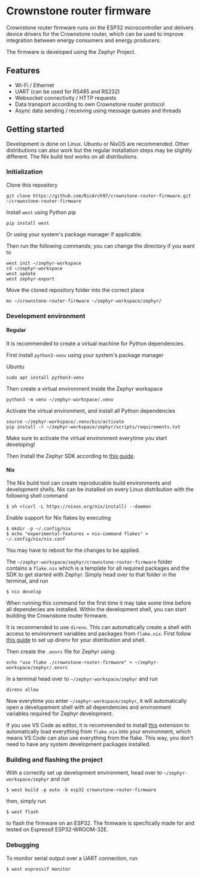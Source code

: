 # Crownstone router firmware

Crownstone router firmware runs on the ESP32 microcontroller and delivers device drivers for the Crownstone router, which can be used
to improve integration between energy consumers and energy producers.

The firmware is developed using the Zephyr Project.

## Features

* Wi-Fi / Ethernet
* UART (can be used for RS485 and RS232)
* Websocket connectivity / HTTP requests
* Data transport according to own Crownstone router protocol
* Async data sending / receiving using message queues and threads

## Getting started

Development is done on Linux. Ubuntu or NixOS are recommended. Other distributions can also work
but the regular installation steps may be slightly different. The Nix build tool works on all distributions.

### Initialization

Clone this repository
```shell
git clone https://github.com/RicArch97/crownstone-router-firmware.git ~/crownstone-router-firmware
```

Install `west` using Python pip
```shell
pip install west
```
Or using your system's package manager if applicable.

Then run the following commands; you can change the directory if you want to
```shell
west init ~/zephyr-workspace
cd ~/zephyr-workspace
west update
west zephyr-export
```

Move the cloned repository folder into the correct place
```shell
mv ~/crownstone-router-firmware ~/zephyr-workspace/zephyr/
```

### Development environment

#### Regular

It is recommended to create a virtual machine for Python dependencies.

First install `python3-venv` using your system's package manager

Ubuntu
```shell
sudo apt install python3-venv
```

Then create a virtual environment inside the Zephyr workspace
```shell
python3 -m venv ~/zephyr-workspace/.venv
```

Activate the virtual environment, and install all Python dependencies
```shell
source ~/zephyr-workspace/.venv/bin/activate
pip install -r ~/zephyr-workspace/zephyr/scripts/requirements.txt
```
Make sure to activate the virtual environment everytime you start developing!

Then Install the Zephyr SDK according to [this guide](https://docs.zephyrproject.org/latest/develop/getting_started/index.html#install-zephyr-sdk).

#### Nix

The Nix build tool can create reproducable build environments and development shells.
Nix can be installed on every Linux distribution with the following shell command
```shell
$ sh <(curl -L https://nixos.org/nix/install) --daemon
```
Enable support for Nix flakes by executing
```shell
$ mkdir -p ~/.config/nix
$ echo "experimental-features = nix-command flakes" > ~/.config/nix/nix.conf
```

You may have to reboot for the changes to be applied.

The `~/zephyr-workspace/zephyr/crownstone-router-firmware` folder contains a `flake.nix` which is a template for all required packages and the SDK to get started with Zephyr.
Simply head over to that folder in the terminal, and run
```shell
$ nix develop
```
When running this command for the first time it may take some time before all dependecies are installed. Within the development shell,
you can start building the Crownstone router firmware.

It is recommended to use `direnv`. This can automatically create a shell with access to environment variables and packages from `flake.nix`.
First follow [this guide](https://direnv.net/docs/installation.html) to set up direnv for your distribution and shell.

Then create the `.envrc` file for Zephyr using:
```shell
echo "use flake ./crownstone-router-firmware" > ~/zephyr-workspace/zephyr/.envrc
```

In a terminal head over to `~/zephyr-workspace/zephyr` and run
```shell
direnv allow
```
Now everytime you enter `~/zephyr-workspace/zephyr`, it will automatically open a developement shell with all dependencies and environment variables required for Zephyr development.

If you use VS Code as editor, it is recommended to install [this](https://marketplace.visualstudio.com/items?itemName=mkhl.direnv) extension to automatically load everything from `flake.nix` into your environment, which means VS Code can also use everything from the flake. This way, you don't need to have any system development packages installed.

### Building and flashing the project

With a correctly set up development environment, head over to `~/zephyr-workspace/zephyr` and run
```shell
$ west build -p auto -b esp32 crownstone-router-firmware
```
then, simply run
```shell
$ west flash
```
to flash the firmware on an ESP32. The firmware is specfically made for and tested on
Espressif ESP32-WROOM-32E.

### Debugging

To monitor serial output over a UART connection, run
```shell
$ west espressif monitor
```

